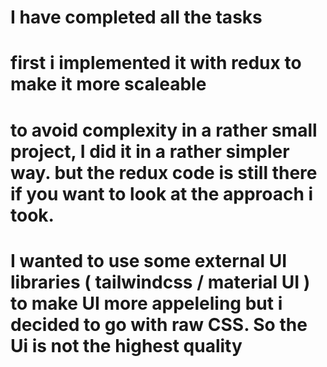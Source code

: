 # I have completed all the tasks

# first i implemented it with redux to make it more scaleable

# to avoid complexity in a rather small project, I did it in a rather simpler way. but the redux code is still there if you want to look at the approach i took.

# I wanted to use some external UI libraries ( tailwindcss / material UI ) to make UI more appeleling but i decided to go with raw CSS. So the Ui is not the highest quality


